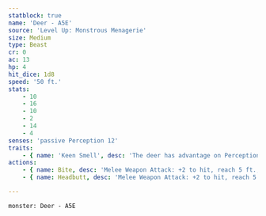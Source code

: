 ```yaml
---
statblock: true
name: 'Deer - A5E'
source: 'Level Up: Monstrous Menagerie'
size: Medium
type: Beast
cr: 0
ac: 13
hp: 4
hit_dice: 1d8
speed: '50 ft.'
stats:
    - 10
    - 16
    - 10
    - 2
    - 14
    - 4
senses: 'passive Perception 12'
traits:
    - { name: 'Keen Smell', desc: 'The deer has advantage on Perception checks that rely on smell.' }
actions:
    - { name: Bite, desc: 'Melee Weapon Attack: +2 to hit, reach 5 ft., one target. Hit: 1 piercing damage.' }
    - { name: Headbutt, desc: 'Melee Weapon Attack: +2 to hit, reach 5 ft., one target. Hit: 2 (1d4) piercing damage.' }

---
```

```statblock
monster: Deer - A5E
```
